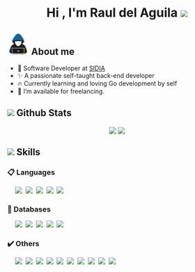 <h1 align="center"><b>Hi , I'm Raul del Aguila </b><img src="https://media.giphy.com/media/hvRJCLFzcasrR4ia7z/giphy.gif" width="35"></h1>

## <picture><img src = "https://github.com/0xAbdulKhalid/0xAbdulKhalid/raw/main/assets/mdImages/about_me.gif" width = 50px></picture> **About me**

- :office: Software Developer at [SIDIA](https://sidia.com/)
- :sparkles: A passionate self-taught back-end developer
- :fire: Currently learning and loving Go development by self
- :muscle: I’m available for freelancing.

## <img src="https://media.giphy.com/media/iY8CRBdQXODJSCERIr/giphy.gif" width="35"><b> Github Stats </b>
<div>
<p align="center">
  <a href="https://github.com/raulaguila"  style="text-decoration:none;">
    <img align="center"
        height="150em"
        src="https://github-readme-stats.vercel.app/api?username=raulaguila&show_icons=true&include_all_commits=false&count_private=true&theme=apprentice&hide_border=true&bg_color=0D1117" />
  </a>
  <a href="https://github.com/raulaguila"  style="text-decoration:none;">
  <img align="center"
        height="150em"
        src="https://github-readme-stats.vercel.app/api/top-langs?username=raulaguila&show_icons=true&include_all_commits=true&count_private=true&theme=apprentice&hide_border=true&bg_color=0D1117&layout=compact" />
  </a>
</p>
</div>


## <img src="https://media2.giphy.com/media/QssGEmpkyEOhBCb7e1/giphy.gif?cid=ecf05e47a0n3gi1bfqntqmob8g9aid1oyj2wr3ds3mg700bl&rid=giphy.gif" width ="25"><b> Skills</b>
### :clipboard: Languages
&emsp;
![](https://img.shields.io/badge/-C-05122A?style=flat&logo=c&logoColor=A8B9CC&labelColor=282828)&nbsp;
![](https://img.shields.io/badge/-Delphi-05122A?style=flat&logo=delphi&logoColor=B22222&labelColor=282828)&nbsp;
![](https://img.shields.io/badge/-Java-05122A?style=flat&logo=openjdk&logoColor=FFA518&labelColor=282828)&nbsp;
![](https://img.shields.io/badge/-Python-05122A?style=flat&logo=python&labelColor=282828)&nbsp;
![](https://img.shields.io/badge/-Go-05122A?style=flat&logo=go&logoColor=2300ADD8&labelColor=282828)&nbsp;

### :floppy_disk: Databases
&emsp;
![](https://img.shields.io/badge/-MySQL-05122A?style=flat&logo=mysql&labelColor=282828)&nbsp;
![](https://img.shields.io/badge/-MariaDB-05122A?style=flat&logo=mariadb&logoColor=01529E&labelColor=282828)&nbsp;
![](https://img.shields.io/badge/-Postgres-05122A?style=flat&logo=postgresql&logoColor=23316192&labelColor=282828)&nbsp;
![](https://img.shields.io/badge/-MongoDB-05122A?style=flat&logo=mongodb&logoColor=4EA94B&labelColor=282828)&nbsp;
![](https://img.shields.io/badge/-Redis-05122A?style=flat&logo=redis&logoColor=23DD0031&labelColor=282828)&nbsp;

### :heavy_check_mark: Others
&emsp;
![](https://img.shields.io/badge/-Docker-05122A?style=flat&logo=docker&logoColor=230db7ed&labelColor=282828)&nbsp;
![](https://img.shields.io/badge/-Ubuntu-05122A?style=flat&logo=ubuntu&logoColor=E95420&labelColor=282828)&nbsp;
![](https://img.shields.io/badge/-Mosquitto-05122A?style=flat&logo=eclipsemosquitto&logoColor=233C5280&labelColor=282828)&nbsp;
![](https://img.shields.io/badge/-Git-05122A?style=flat&logo=git&labelColor=282828)&nbsp;
![](https://img.shields.io/badge/-VS%20Code-05122A?style=flat&logo=visual-studio-code&logoColor=007ACC&labelColor=282828)&nbsp;
![](https://img.shields.io/badge/-GitHub-05122A?style=flat&logo=github&labelColor=282828)&nbsp;
![](https://img.shields.io/badge/-Markdown-05122A?style=flat&logo=markdown&labelColor=282828)&nbsp;
![](https://img.shields.io/badge/-Jira-05122A?style=flat&logo=Jira&labelColor=282828)&nbsp;
![](https://img.shields.io/badge/-Postman-05122A?&logo=Postman&labelColor=282828)&nbsp;
![](https://img.shields.io/badge/-Shell_Script-05122A?style=flat&logo=gnu-bash&logoColor=white&labelColor=282828)&nbsp;

